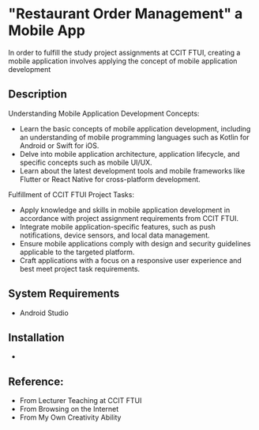 # "Restaurant Order Management" a Mobile App
In order to fulfill the study project assignments at CCIT FTUI, creating a mobile application involves applying the concept of mobile application development

## Description
Understanding Mobile Application Development Concepts:
- Learn the basic concepts of mobile application development, including an understanding of mobile programming languages such as Kotlin for Android or Swift for iOS.
- Delve into mobile application architecture, application lifecycle, and specific concepts such as mobile UI/UX.
- Learn about the latest development tools and mobile frameworks like Flutter or React Native for cross-platform development.

Fulfillment of CCIT FTUI Project Tasks:
- Apply knowledge and skills in mobile application development in accordance with project assignment requirements from CCIT FTUI.
- Integrate mobile application-specific features, such as push notifications, device sensors, and local data management.
- Ensure mobile applications comply with design and security guidelines applicable to the targeted platform.
- Craft applications with a focus on a responsive user experience and best meet project task requirements.

## System Requirements
- Android Studio

## Installation
- 

## Reference:
- From Lecturer Teaching at CCIT FTUI
- From Browsing on the Internet
- From My Own Creativity Ability

